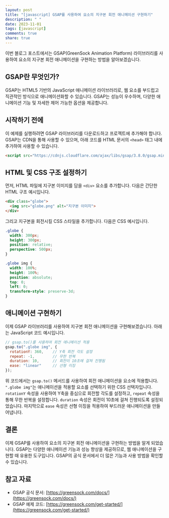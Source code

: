 ```yaml
---
layout: post
title: "[javascript] GSAP를 사용하여 요소의 지구본 회전 애니메이션 구현하기"
description: " "
date: 2023-11-01
tags: [javascript]
comments: true
share: true
---
```


이번 블로그 포스트에서는 GSAP(GreenSock Animation Platform) 라이브러리를 사용하여 요소의 지구본 회전 애니메이션을 구현하는 방법을 알아보겠습니다.

## GSAP란 무엇인가?

GSAP는 HTML5 기반의 JavaScript 애니메이션 라이브러리로, 웹 요소를 부드럽고 직관적인 방식으로 애니메이션화할 수 있습니다. GSAP는 성능이 우수하며, 다양한 애니메이션 기능 및 자세한 제어 가능한 옵션을 제공합니다.

## 시작하기 전에

이 예제를 실행하려면 GSAP 라이브러리를 다운로드하고 프로젝트에 추가해야 합니다. GSAP는 CDN을 통해 사용할 수 있으며, 아래 코드를 HTML 문서의 `<head>` 태그 내에 추가하여 사용할 수 있습니다.

```html
<script src="https://cdnjs.cloudflare.com/ajax/libs/gsap/3.8.0/gsap.min.js"></script>
```

## HTML 및 CSS 구조 설정하기

먼저, HTML 파일에 지구본 이미지를 담을 `<div>` 요소를 추가합니다. 다음은 간단한 HTML 구조 예시입니다.

```html
<div class="globe">
  <img src="globe.png" alt="지구본 이미지">
</div>
```

그리고 지구본을 회전시킬 CSS 스타일을 추가합니다. 다음은 CSS 예시입니다.

```css
.globe {
  width: 300px;
  height: 300px;
  position: relative;
  perspective: 500px;
}

.globe img {
  width: 100%;
  height: 100%;
  position: absolute;
  top: 0;
  left: 0;
  transform-style: preserve-3d;
}
```

## 애니메이션 구현하기

이제 GSAP 라이브러리를 사용하여 지구본 회전 애니메이션을 구현해보겠습니다. 아래는 JavaScript 코드 예시입니다.

```javascript
// gsap.to()를 사용하여 회전 애니메이션 적용
gsap.to(".globe img", {
  rotationY: 360,    // Y축 회전 각도 설정
  repeat: -1,        // 무한 반복
  duration: 10,      // 회전이 10초에 걸쳐 진행됨
  ease: "linear"     // 선형 이징
});
```

위 코드에서는 `gsap.to()` 메서드를 사용하여 회전 애니메이션을 요소에 적용합니다. `".globe img"`는 애니메이션을 적용할 요소를 선택하기 위한 CSS 선택자입니다. `rotationY` 속성을 사용하여 Y축을 중심으로 회전할 각도를 설정하고, `repeat` 속성을 통해 무한 반복을 설정합니다. `duration` 속성은 회전이 10초에 걸쳐 진행되도록 설정되었습니다. 마지막으로 `ease` 속성은 선형 이징을 적용하여 부드러운 애니메이션을 만들어냅니다.

## 결론

이제 GSAP를 사용하여 요소의 지구본 회전 애니메이션을 구현하는 방법을 알게 되었습니다. GSAP는 다양한 애니메이션 기능과 성능 향상을 제공하므로, 웹 애니메이션을 구현할 때 유용한 도구입니다. GSAP의 공식 문서에서 더 많은 기능과 사용 방법을 확인할 수 있습니다.

## 참고 자료

- GSAP 공식 문서: [https://greensock.com/docs/](https://greensock.com/docs/)
- GSAP 예제 코드: [https://greensock.com/get-started/](https://greensock.com/get-started/)